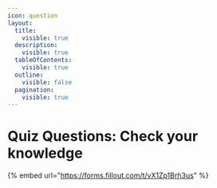 ```yaml
---
icon: question
layout:
  title:
    visible: true
  description:
    visible: true
  tableOfContents:
    visible: true
  outline:
    visible: false
  pagination:
    visible: true
---
```


# Quiz Questions: Check your knowledge

{% embed url="https://forms.fillout.com/t/vX1Zp1Brh3us" %}

